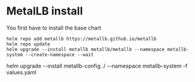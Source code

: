 # MetalLB install

You first have to install the base chart

```
helm repo add metallb https://metallb.github.io/metallb
helm repo update
helm upgrade --install metallb metallb/metallb --namespace metallb-system --create-namespace --wait
```

helm upgrade --install metallb-config ./ --namespace metallb-system -f values.yaml
